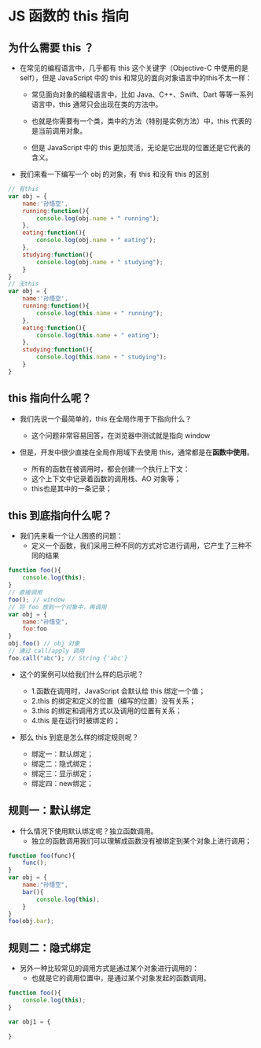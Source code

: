 # JS 函数的 this 指向

## 为什么需要 this ？

* 在常见的编程语言中，几乎都有 this 这个关键字（Objective-C 中使用的是 self），但是 JavaScript 中的 this 和常见的面向对象语言中的this不太一样： 

  * 常见面向对象的编程语言中，比如 Java、C++、Swift、Dart 等等一系列语言中，this 通常只会出现在类的方法中。 

  * 也就是你需要有一个类，类中的方法（特别是实例方法）中，this 代表的是当前调用对象。 

  * 但是 JavaScript 中的 this 更加灵活，无论是它出现的位置还是它代表的含义。 

* 我们来看一下编写一个 obj 的对象，有 this 和没有 this 的区别

```js
// 有this
var obj = {
    name:'孙悟空',
    running:function(){
        console.log(obj.name + " running");
    },
    eating:function(){
        console.log(obj.name + " eating");
    },
    studying:function(){
        console.log(obj.name + " studying");
    }
}
// 无this
var obj = {
    name:'孙悟空',
    running:function(){
        console.log(this.name + " running");
    },
    eating:function(){
        console.log(this.name + " eating");
    },
    studying:function(){
        console.log(this.name + " studying");
    }
}
```

## this 指向什么呢？

* 我们先说一个最简单的，this 在全局作用于下指向什么？ 
  * 这个问题非常容易回答，在浏览器中测试就是指向 window 

* 但是，开发中很少直接在全局作用域下去使用 this，通常都是在**函数中使用**。 
  * 所有的函数在被调用时，都会创建一个执行上下文： 
  * 这个上下文中记录着函数的调用栈、AO 对象等； 
  * this也是其中的一条记录；



## this 到底指向什么呢？

* 我们先来看一个让人困惑的问题： 
  * 定义一个函数，我们采用三种不同的方式对它进行调用，它产生了三种不同的结果

```js
function foo(){
    console.log(this);
}
// 直接调用
foo(); // window
// 将 foo 放到一个对象中，再调用
var obj = {
    name:"孙悟空",
    foo:foo
}
obj.foo() // obj 对象
// 通过 call/apply 调用
foo.call("abc"); // String {'abc'}
```

* 这个的案例可以给我们什么样的启示呢？ 
  * 1.函数在调用时，JavaScript 会默认给 this 绑定一个值； 
  * 2.this 的绑定和定义的位置（编写的位置）没有关系； 
  * 3.this 的绑定和调用方式以及调用的位置有关系； 
  * 4.this 是在运行时被绑定的； 

* 那么 this 到底是怎么样的绑定规则呢？
  * 绑定一：默认绑定； 
  * 绑定二：隐式绑定； 
  * 绑定三：显示绑定； 
  * 绑定四：new绑定；

## 规则一：默认绑定

* 什么情况下使用默认绑定呢？独立函数调用。 
  * 独立的函数调用我们可以理解成函数没有被绑定到某个对象上进行调用；

```js
function foo(func){
    func();
}
var obj = {
    name:"孙悟空",
    bar(){
        console.log(this);
    }
}
foo(obj.bar);
```

## 规则二：隐式绑定

* 另外一种比较常见的调用方式是通过某个对象进行调用的：
  * 也就是它的调用位置中，是通过某个对象发起的函数调用。

```js
function foo(){
    console.log(this);
}

var obj1 = {
    
}
```

































